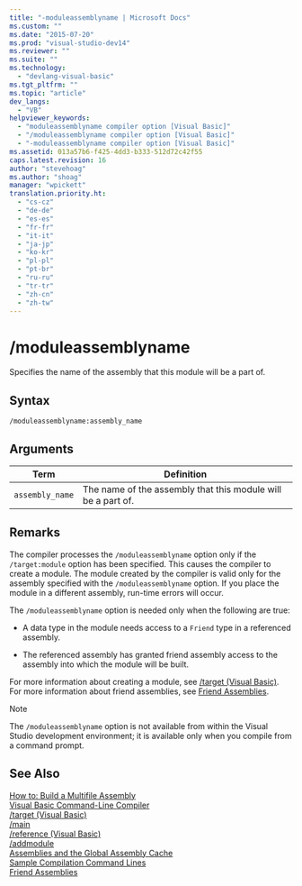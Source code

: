 ```yaml
---
title: "-moduleassemblyname | Microsoft Docs"
ms.custom: ""
ms.date: "2015-07-20"
ms.prod: "visual-studio-dev14"
ms.reviewer: ""
ms.suite: ""
ms.technology: 
  - "devlang-visual-basic"
ms.tgt_pltfrm: ""
ms.topic: "article"
dev_langs: 
  - "VB"
helpviewer_keywords: 
  - "moduleassemblyname compiler option [Visual Basic]"
  - "/moduleassemblyname compiler option [Visual Basic]"
  - "-moduleassemblyname compiler option [Visual Basic]"
ms.assetid: 013a57b6-f425-4dd3-b333-512d72c42f55
caps.latest.revision: 16
author: "stevehoag"
ms.author: "shoag"
manager: "wpickett"
translation.priority.ht: 
  - "cs-cz"
  - "de-de"
  - "es-es"
  - "fr-fr"
  - "it-it"
  - "ja-jp"
  - "ko-kr"
  - "pl-pl"
  - "pt-br"
  - "ru-ru"
  - "tr-tr"
  - "zh-cn"
  - "zh-tw"
---
```

# /moduleassemblyname
Specifies the name of the assembly that this module will be a part of.  
  
## Syntax  
  
```  
/moduleassemblyname:assembly_name  
```  
  
## Arguments  
  
|Term|Definition|  
|---|---|  
|`assembly_name`|The name of the assembly that this module will be a part of.|  
  
## Remarks  
 The compiler processes the `/moduleassemblyname` option only if the `/target:module` option has been specified. This causes the compiler to create a module. The module created by the compiler is valid only for the assembly specified with the `/moduleassemblyname` option. If you place the module in a different assembly, run-time errors will occur.  
  
 The `/moduleassemblyname` option is needed only when the following are true:  
  
-   A data type in the module needs access to a `Friend` type in a referenced assembly.  
  
-   The referenced assembly has granted friend assembly access to the assembly into which the module will be built.  
  
 For more information about creating a module, see [/target (Visual Basic)](../../../visual-basic/reference/command-line-compiler/target.md). For more information about friend assemblies, see [Friend Assemblies](../Topic/Friend%20Assemblies%20\(C%23%20and%20Visual%20Basic\).md).  
  
> [!NOTE]
>  The `/moduleassemblyname` option is not available from within the Visual Studio development environment; it is available only when you compile from a command prompt.  
  
## See Also  
 [How to: Build a Multifile Assembly](../Topic/How%20to:%20Build%20a%20Multifile%20Assembly.md)   
 [Visual Basic Command-Line Compiler](../../../visual-basic/reference/command-line-compiler/index.md)   
 [/target (Visual Basic)](../../../visual-basic/reference/command-line-compiler/target.md)   
 [/main](../../../visual-basic/reference/command-line-compiler/main.md)   
 [/reference (Visual Basic)](../../../visual-basic/reference/command-line-compiler/reference.md)   
 [/addmodule](../../../visual-basic/reference/command-line-compiler/addmodule.md)   
 [Assemblies and the Global Assembly Cache](../../../visual-basic/programming-guide/concepts/assemblies-gac/index.md)   
 [Sample Compilation Command Lines](../../../visual-basic/reference/command-line-compiler/sample-compilation-command-lines.md)   
 [Friend Assemblies](../Topic/Friend%20Assemblies%20\(C%23%20and%20Visual%20Basic\).md)